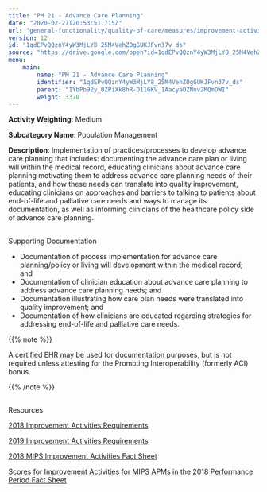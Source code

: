 ```yaml
---
title: "PM 21 - Advance Care Planning"
date: "2020-02-27T20:53:51.715Z"
url: "general-functionality/quality-of-care/measures/improvement-activities-measures/2018-improvement-activities/pm-21-advance-care-planning.html"
version: 12
id: "1qdEPvQQznY4yW3MjLY8_25M4VehZOgGUKJFvn37v_ds"
source: "https://drive.google.com/open?id=1qdEPvQQznY4yW3MjLY8_25M4VehZOgGUKJFvn37v_ds"
menu:
    main:
        name: "PM 21 - Advance Care Planning"
        identifier: "1qdEPvQQznY4yW3MjLY8_25M4VehZOgGUKJFvn37v_ds"
        parent: "1YbPb92y_0ZPiXk8hR-D11GKV_1AacyaOZNnv2MQmDWI"
        weight: 3370
---
```









**Activity Weighting**: Medium

**Subcategory Name**: Population Management

**Description**: Implementation of practices/processes to develop advance care planning that includes: documenting the advance care plan or living will within the medical record, educating clinicians about advance care planning motivating them to address advance care planning needs of their patients, and how these needs can translate into quality improvement, educating clinicians on approaches and barriers to talking to patients about end-of-life and palliative care needs and ways to manage its documentation, as well as informing clinicians of the healthcare policy side of advance care planning.







## 

Supporting Documentation

* Documentation of process implementation for advance care planning/policy or living will development within the medical record; and 
* Documentation of clinician education about advance care planning to address advance care planning needs; and 
* Documentation illustrating how care plan needs were translated into quality improvement; and 
* Documentation of how clinicians are educated regarding strategies for addressing end-of-life and palliative care needs.

{{% note %}}

A certified EHR may be used for documentation purposes, but is not required unless attesting for the Promoting Interoperability (formerly ACI) bonus.

{{% /note %}}


## 

Resources

[2018 Improvement Activities Requirements](https://qpp.cms.gov/mips/improvement-activities?py=2018)

[2019 Improvement Activities Requirements](https://qpp.cms.gov/mips/improvement-activities?py=2019)

[2018 MIPS Improvement Activities Fact Sheet](https://qpp.cms.gov/resource/2018%20MIPS%20Improvement%20Activities%20Fact%20Sheet)

[Scores for Improvement Activities for MIPS APMs in the 2018 Performance Period Fact Sheet](https://qpp.cms.gov/resource/2018%20MIPS%20APMs%20improvement%20Activities%20scores%20fact%20sheet)

